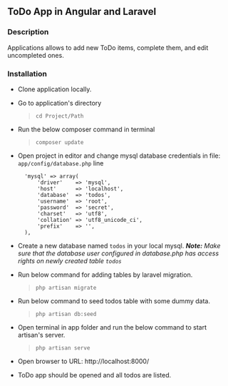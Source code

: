 ## ToDo App in Angular and Laravel

### Description
Applications allows to add new ToDo items, complete them, and edit uncompleted ones.

### Installation
- Clone application locally.

- Go to application's directory
    > `cd Project/Path`

- Run the below composer command in terminal
    > `composer update`

- Open project in editor and change mysql database credentials in file: `app/config/database.php` line

        'mysql' => array(
            'driver'    => 'mysql',
            'host'      => 'localhost',
            'database'  => 'todos',
            'username'  => 'root',
            'password'  => 'secret',
            'charset'   => 'utf8',
            'collation' => 'utf8_unicode_ci',
            'prefix'    => '',
        ),

- Create a new database named `todos` in your local mysql.
*__Note:__ Make sure that the database user configured in database.php has access rights on newly created table `todos`*

- Run below command for adding tables by laravel migration.
    > `php artisan migrate`

- Run below command to seed todos table with some dummy data.
    > `php artisan db:seed`

- Open terminal in app folder and run the below command to start artisan's server.
    > `php artisan serve`

- Open browser to URL: http://localhost:8000/

- ToDo app should be opened and all todos are listed.
